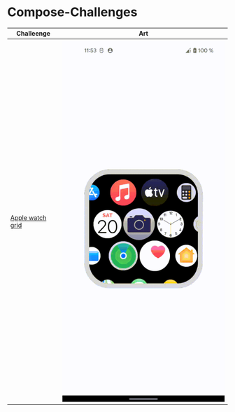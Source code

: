 # Compose-Challenges

Challeenge                                                |                                          Art                                                     |
------------ | ------------- |
[Apple watch grid](/app/src/main/java/ru/ozh/compose/challenges/ui/grid/) | ![](art/apple_grid_art.gif) |
